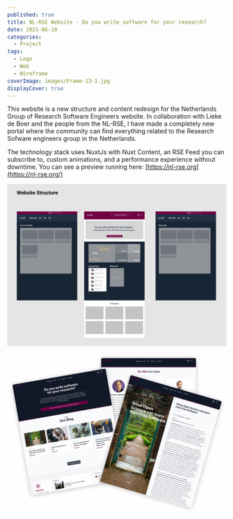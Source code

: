 ```yaml
---
published: true
title: NL-RSE Website - Do you write software for your research?
date: 2021-06-10
categories:
  - Project
tags:
  - Logo
  - Web
  - Wireframe
coverImage: images/Frame-13-1.jpg
displayCover: true
---
```


This website is a new structure and content redesign for the Netherlands Group of Research Software Engineers website. In collaboration with Lieke de Boer and the people from the NL-RSE, I have made a completely new portal where the community can find everything related to the Research Sofware engineers group in the Netherlands. 

The technology stack uses NuxtJs with Nuxt Content, an RSE Feed you can subscribe to, custom animations, and a performance experience without downtime. You can see a preview running here: [https://nl-rse.org](https://nl-rse.org/)

![](./images/128982099-107fe765-f4cb-44a7-8453-1aef886b34cb.png)

![software research](./images/128981011-dd636ae0-ca7d-4759-96e5-96ca79809cf6.jpg)
